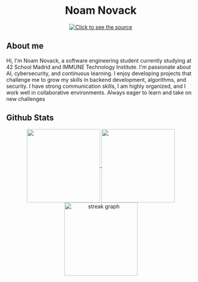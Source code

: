 <h1 align="center">Noam Novack</h1>
<div align="center">
 <a class="link" href="https://github.com/Nouvack/Nouvack/blob/main/header.svg">
  <img class="image" src="header.svg" alt="Click to see the source">
 </a>
</div>
<h2>About me</h2>

Hi, I'm Noam Novack, a software engineering student currently studying at 42 School Madrid and IMMUNE Technology Institute. I'm passionate about AI, cybersecurity, and continuous learning. I enjoy developing projects that challenge me to grow my skills in backend development, algorithms, and security. I have strong communication skills, I am highly organized, and I work well in collaborative environments. Always eager to learn and take on new challenges


<h2>Github Stats</h2>
<p align="center">
    <a href="https://github.com/Nouvack">
      <img height=195 align="center" src="https://github-readme-stats.vercel.app/api/top-langs?username=nouvack&layout=compact&langs_count=8&card_width=320&theme=vue-dark" />
    </a>
    <a href="https://github.com/Nouvack">
      <img height=195 align="center" src="https://github-readme-stats.vercel.app/api?username=nouvack&theme=vue-dark" />
    </a>
    <img height=195 align="center" src="https://github-readme-streak-stats.herokuapp.com/?user=nouvack&theme=vue-dark" alt="streak graph" />
</p>

